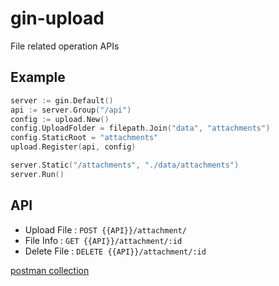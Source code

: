 # gin-upload

File related operation APIs

## Example

```go
server := gin.Default()
api := server.Group("/api")
config := upload.New()
config.UploadFolder = filepath.Join("data", "attachments")
config.StaticRoot = "attachments"
upload.Register(api, config)

server.Static("/attachments", "./data/attachments")
server.Run()
```

## API

* Upload File : `POST {{API}}/attachment/`
* File Info : `GET {{API}}/attachment/:id`
* Delete File : `DELETE {{API}}/attachment/:id`

[postman collection](docs/postman_collection.json)